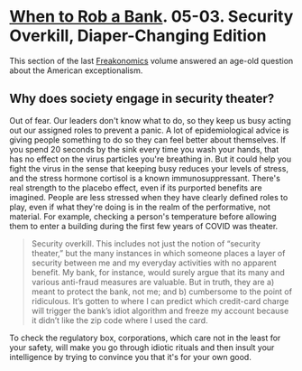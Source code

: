 # [When to Rob a Bank]. 05-03. Security Overkill, Diaper-Changing Edition

This section of the last [Freakonomics] volume answered an age-old question about the American exceptionalism.

[Freakonomics]: ../../../series/freakonomics.md
[When to Rob a Bank]: https://www.google.com/books/edition/When_to_Rob_a_Bank/2lidBAAAQBAJ

## Why does society engage in security theater?

Out of fear. Our leaders don't know what to do, so they keep us busy acting out our assigned roles to prevent a panic. A lot of epidemiological advice is giving people something to do so they can feel better about themselves. If you spend 20 seconds by the sink every time you wash your hands, that has no effect on the virus particles you're breathing in. But it could help you fight the virus in the sense that keeping busy reduces your levels of stress, and the stress hormone cortisol is a known immunosuppressant. There's real strength to the placebo effect, even if its purported benefits are imagined. People are less stressed when they have clearly defined roles to play, even if what they're doing is in the realm of the performative, not material. For example, checking a person's temperature before allowing them to enter a building during the first few years of COVID was theater.

> Security overkill. This includes not just the notion of “security theater,” but the many instances in which someone places a layer of security between me and my everyday activities with no apparent benefit. My bank, for instance, would surely argue that its many and various anti-fraud measures are valuable. But in truth, they are a) meant to protect the bank, not me; and b) cumbersome to the point of ridiculous. It’s gotten to where I can predict which credit-card charge will trigger the bank’s idiot algorithm and freeze my account because it didn’t like the zip code where I used the card.

To check the regulatory box, corporations, which care not in the least for your safety, will make you go through idiotic rituals and then insult your intelligence by trying to convince you that it's for your own good.
